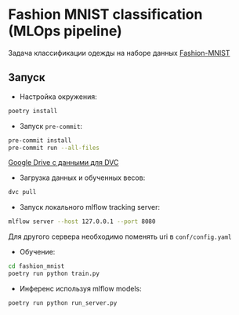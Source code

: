 # Fashion MNIST classification (MLOps pipeline)

Задача классификации одежды на наборе данных [Fashion-MNIST](https://github.com/zalandoresearch/fashion-mnist)

## Запуск

- Настройка окружения:
```bash
poetry install
```

- Запуск `pre-commit`:
```bash
pre-commit install
pre-commit run --all-files
```

[Google Drive с данными для DVC](https://drive.google.com/drive/u/6/folders/1pseSLm5GJNShatTFvCr5DsU9K61fVr5R)

- Загрузка данных и обученных весов:
```bash
dvc pull
```

- Запуск локального mlflow tracking server:
```bash
mlflow server --host 127.0.0.1 --port 8080
```
Для другого сервера необходимо поменять uri в `conf/config.yaml`

- Обучение:
```bash
cd fashion_mnist
poetry run python train.py
```

- Инференс используя mlflow models:
```bash
poetry run python run_server.py
```
